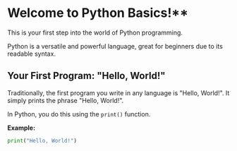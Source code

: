 
# Welcome to Python Basics!**

This is your first step into the world of Python programming.

Python is a versatile and powerful language, great for beginners due to its readable syntax.

## Your First Program: "Hello, World!"

Traditionally, the first program you write in any language is "Hello, World!". It simply prints the phrase "Hello, World!".

In Python, you do this using the `print()` function.

**Example:**

```python
print("Hello, World!")
